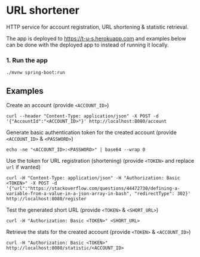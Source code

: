 # URL shortener

HTTP service for account registration, URL shortening & statistic retrieval.

The app is deployed to <a href="https://t-u-s.herokuapp.com/">https://t-u-s.herokuapp.com and examples below can be done with the deployed app to instead of running it locally. 

### 1. Run the app

`./mvnw spring-boot:run`

## Examples

Create an account (provide `<ACCOUNT_ID>`)
```
curl --header "Content-Type: application/json" -X POST -d '{"AccountId":"<ACCOUNT_ID>"}' http://localhost:8080/account
```

Generate basic authentication token for the created account (provide `<ACCOUNT_ID>` & `<PASSWORD>`)

```
echo -ne "<ACCOUNT_ID>:<PASSWORD>" | base64 --wrap 0
```

Use the token for URL registration (shortening) (provide `<TOKEN>` and replace `url` if wanted)

```
curl -H "Content-Type: application/json" -H "Authorization: Basic <TOKEN>" -X POST -d '{"url":"https://stackoverflow.com/questions/44472730/defining-a-variable-from-a-value-in-a-json-array-in-bash", "redirectType": 302}' http://localhost:8080/register
```

Test the generated short URL (provide `<TOKEN>` & `<SHORT_URL>`)

```
curl -H "Authorization: Basic <TOKEN>" <SHORT_URL>
```

Retrieve the stats for the created account (provide `<TOKEN>` & `<ACCOUNT_ID>`)

```
curl -H "Authorization: Basic <TOKEN>" http://localhost:8080/statistic/<ACCOUNT_ID>
```